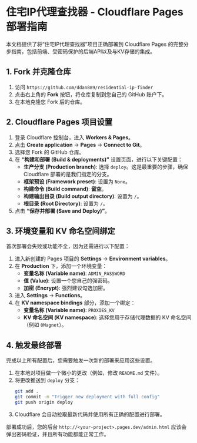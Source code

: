 # 住宅IP代理查找器 - Cloudflare Pages 部署指南

本文档提供了将“住宅IP代理查找器”项目正确部署到 Cloudflare Pages 的完整分步指南，包括前端、受密码保护的后端API以及与KV存储的集成。

## 1. Fork 并克隆仓库

1.  访问 `https://github.com/ddan889/residential-ip-finder`
2.  点击右上角的 **Fork** 按钮，将仓库复制到您自己的 GitHub 账户下。
3.  在本地克隆您 Fork 后的仓库。

## 2. Cloudflare Pages 项目设置

1.  登录 Cloudflare 控制台，进入 **Workers & Pages**。
2.  点击 **Create application** -> **Pages** -> **Connect to Git**。
3.  选择您 Fork 的 GitHub 仓库。
4.  在 **“构建和部署 (Build & deployments)”** 设置页面，进行以下关键配置：
    *   **生产分支 (Production branch)**: 选择 `deploy`。这是最重要的步骤，确保 Cloudflare 部署的是我们指定的分支。
    *   **框架预设 (Framework preset)**: 设置为 `None`。
    *   **构建命令 (Build command)**: **留空**。
    *   **构建输出目录 (Build output directory)**: 设置为 `/`。
    *   **根目录 (Root Directory)**: 设置为 `/`。
5.  点击 **“保存并部署 (Save and Deploy)”**。

## 3. 环境变量和 KV 命名空间绑定

首次部署会失败或功能不全，因为还需进行以下配置：

1.  进入新创建的 Pages 项目的 **Settings** -> **Environment variables**。
2.  在 **Production** 下，添加一个环境变量：
    *   **变量名称 (Variable name)**: `ADMIN_PASSWORD`
    *   **值 (Value)**: 设置一个您自己的强密码。
    *   **加密 (Encrypt)**: 强烈建议勾选加密。
3.  进入 **Settings** -> **Functions**。
4.  在 **KV namespace bindings** 部分，添加一个绑定：
    *   **变量名称 (Variable name)**: `PROXIES_KV`
    *   **KV 命名空间 (KV namespace)**: 选择您用于存储代理数据的 KV 命名空间（例如 `0Magnet`）。

## 4. 触发最终部署

完成以上所有配置后，您需要触发一次新的部署来应用这些设置。

1.  在本地对项目做一个微小的更改（例如，修改 `README.md` 文件）。
2.  将更改推送到 `deploy` 分支：
    ```bash
    git add .
    git commit -m "Trigger new deployment with full config"
    git push origin deploy
    ```
3.  Cloudflare 会自动拉取最新代码并使用所有正确的配置进行部署。

部署成功后，您的后台 `http://<your-project>.pages.dev/admin.html` 应该会弹出密码验证，并且所有功能都能正常工作。